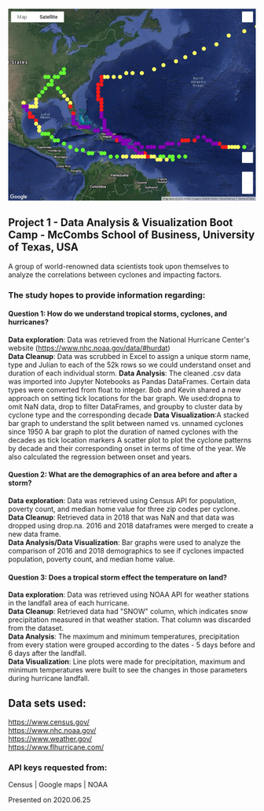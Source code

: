 ![title_illustration](Output_Data/Storms_2017.png)

## Project 1 - Data Analysis &amp; Visualization Boot Camp - McCombs School of Business, University of Texas, USA

A group of world-renowned data scientists took upon themselves to analyze the correlations between cyclones and impacting factors.

### The study hopes to provide information regarding:

#### Question 1: How do we understand tropical storms, cyclones, and hurricanes?
**Data exploration**: Data was retrieved from the National Hurricane Center's website (https://www.nhc.noaa.gov/data/#hurdat)  
**Data Cleanup**: Data was scrubbed in Excel to assign a unique storm name, type and Julian to each of the 52k rows so we could understand onset and duration of each individual storm.
**Data Analysis**: The cleaned .csv data was imported into Jupyter Notebooks as Pandas DataFrames. Certain data types were converted from float to integer. Bob and Kevin shared a new approach on setting tick locations for the bar graph. We used:dropna to omit NaN data, drop to filter DataFrames, and groupby to cluster data by cyclone type and the corresponding decade
**Data Visualization**:A stacked bar graph to understand the split between named vs. unnamed cyclones since 1950
	                 A bar graph to plot the duration of named cyclones with the decades as tick location markers
	                 A scatter plot to plot the cyclone patterns by decade and their corresponding onset in terms of time of the year. We also calculated the regression between onset and years.

#### Question 2: What are the demographics of an area before and after a storm?
**Data exploration**: Data was retrieved using Census API for population, poverty count, and median home value for three zip codes per cyclone.  
**Data Cleanup**: Retrieved data in 2018 that was NaN and that data was dropped using drop.na. 2016 and 2018 dataframes were merged to create a new data frame.  
**Data Analysis/Data Visualization**: Bar graphs were used to analyze the comparison of 2016 and 2018 demographics to see if cyclones impacted population, poverty count, and median home value.

#### Question 3: Does a tropical storm effect the temperature on land?
**Data exploration**: Data was retrieved using NOAA API for weather stations in the landfall area of each hurricane.  
**Data Cleanup**: Retrieved data had "SNOW" column, which indicates snow precipitation measured in that weather station. That column was discarded from the dataset.  
**Data Analysis**: The maximum and minimum temperatures, precipitation from every station were grouped according to the dates - 5 days before and 6 days after the landfall.  
**Data Visualization**: Line plots were made for precipitation, maximum and minimum temperatures were built to see the changes in those parameters during hurricane landfall.


## Data sets used:
https://www.census.gov/  
https://www.nhc.noaa.gov/  
https://www.weather.gov/  
https://www.flhurricane.com/  

### API keys requested from:
Census | Google maps | NOAA

Presented on 2020.06.25
